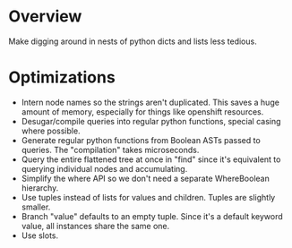 Overview
========
Make digging around in nests of python dicts and lists less tedious.

Optimizations
=============
* Intern node names so the strings aren't duplicated. This saves a huge amount of memory, especially for things like openshift resources.
* Desugar/compile queries into regular python functions, special casing where possible.
* Generate regular python functions from Boolean ASTs passed to queries. The "compilation" takes microseconds.
* Query the entire flattened tree at once in "find" since it's equivalent to querying individual nodes and accumulating.
* Simplify the where API so we don't need a separate WhereBoolean hierarchy.
* Use tuples instead of lists for values and children. Tuples are slightly smaller.
* Branch "value" defaults to an empty tuple. Since it's a default keyword value, all instances share the same one.
* Use slots.
